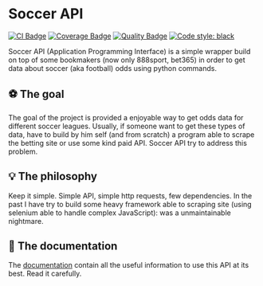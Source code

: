 # Soccer API

[![CI Badge](https://github.com/S1M0N38/soccerapi/workflows/CI/badge.svg)](https://github.com/S1M0N38/soccer-api/actions)
[![Coverage Badge](https://api.codacy.com/project/badge/Coverage/5bad465c97414d86ba0931c40f0a2c95)](https://www.codacy.com/manual/S1M0N38/soccer-api?utm_source=github.com&amp;utm_medium=referral&amp;utm_content=S1M0N38/soccer-api&amp;utm_campaign=Badge_Coverage)
[![Quality Badge](https://api.codacy.com/project/badge/Grade/5bad465c97414d86ba0931c40f0a2c95)](https://www.codacy.com/manual/S1M0N38/soccer-api?utm_source=github.com&amp;utm_medium=referral&amp;utm_content=S1M0N38/soccer-api&amp;utm_campaign=Badge_Grade)
[![Code style: black](https://img.shields.io/badge/code%20style-black-000000.svg)](https://github.com/psf/black)

Soccer API (Application Programming Interface) is a simple wrapper build on top
of some bookmakers (now only 888sport, bet365) in order to get data about soccer (aka
football) odds using python commands.

## ⚽️ The goal

The goal of the project is provided a enjoyable way to get odds data for
different soccer leagues. Usually, if someone want to get these types of data,
have to build by him self (and from scratch) a program able to scrape the
betting site or use some kind paid API. Soccer API try to address this problem.

## 💡 The philosophy

Keep it simple. Simple API, simple http requests, few dependencies. In the past
I have try to build some heavy framework able to scraping site (using selenium
able to handle complex JavaScript): was a unmaintainable nightmare.

## 📘 The documentation

The [documentation](https://s1m0n38.github.io/soccerapi/#/) contain all the
useful information to use this API at its best. Read it carefully.

